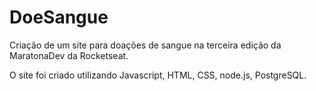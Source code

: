 # DoeSangue
Criação de um site para doações de sangue na terceira edição da MaratonaDev da Rocketseat.

O site foi criado utilizando Javascript, HTML, CSS, node.js, PostgreSQL.
